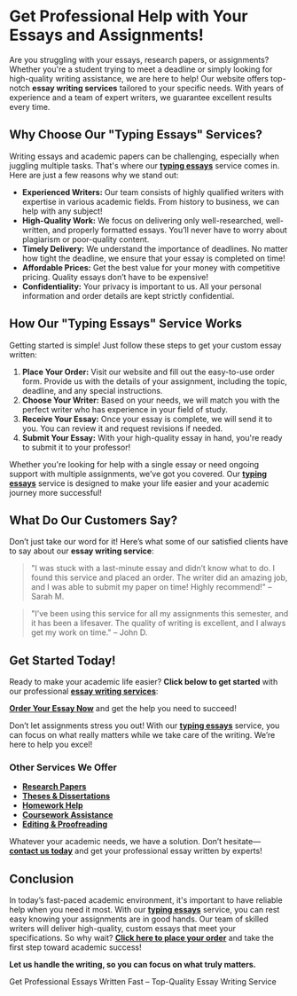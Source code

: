<h1>Get Professional Help with Your Essays and Assignments!</h1>

<p>Are you struggling with your essays, research papers, or assignments? Whether you're a student trying to meet a deadline or simply looking for high-quality writing assistance, we are here to help! Our website offers top-notch <strong>essay writing services</strong> tailored to your specific needs. With years of experience and a team of expert writers, we guarantee excellent results every time.</p>

<h2>Why Choose Our "Typing Essays" Services?</h2>

<p>Writing essays and academic papers can be challenging, especially when juggling multiple tasks. That's where our <a href="https://tinyurl.com/topessay?keyword=typing+essays" target="_blank"><strong>typing essays</strong></a> service comes in. Here are just a few reasons why we stand out:</p>

<ul>
  <li><strong>Experienced Writers:</strong> Our team consists of highly qualified writers with expertise in various academic fields. From history to business, we can help with any subject!</li>
  <li><strong>High-Quality Work:</strong> We focus on delivering only well-researched, well-written, and properly formatted essays. You’ll never have to worry about plagiarism or poor-quality content.</li>
  <li><strong>Timely Delivery:</strong> We understand the importance of deadlines. No matter how tight the deadline, we ensure that your essay is completed on time!</li>
  <li><strong>Affordable Prices:</strong> Get the best value for your money with competitive pricing. Quality essays don’t have to be expensive!</li>
  <li><strong>Confidentiality:</strong> Your privacy is important to us. All your personal information and order details are kept strictly confidential.</li>
</ul>

<h2>How Our "Typing Essays" Service Works</h2>

<p>Getting started is simple! Just follow these steps to get your custom essay written:</p>

<ol>
  <li><strong>Place Your Order:</strong> Visit our website and fill out the easy-to-use order form. Provide us with the details of your assignment, including the topic, deadline, and any special instructions.</li>
  <li><strong>Choose Your Writer:</strong> Based on your needs, we will match you with the perfect writer who has experience in your field of study.</li>
  <li><strong>Receive Your Essay:</strong> Once your essay is complete, we will send it to you. You can review it and request revisions if needed.</li>
  <li><strong>Submit Your Essay:</strong> With your high-quality essay in hand, you're ready to submit it to your professor!</li>
</ol>

<p>Whether you're looking for help with a single essay or need ongoing support with multiple assignments, we’ve got you covered. Our <a href="https://tinyurl.com/topessay?keyword=typing+essays" target="_blank"><strong>typing essays</strong></a> service is designed to make your life easier and your academic journey more successful!</p>

<h2>What Do Our Customers Say?</h2>

<p>Don’t just take our word for it! Here’s what some of our satisfied clients have to say about our <strong>essay writing service</strong>:</p>

<blockquote>
  <p>"I was stuck with a last-minute essay and didn’t know what to do. I found this service and placed an order. The writer did an amazing job, and I was able to submit my paper on time! Highly recommend!" – Sarah M.</p>
</blockquote>

<blockquote>
  <p>"I’ve been using this service for all my assignments this semester, and it has been a lifesaver. The quality of writing is excellent, and I always get my work on time." – John D.</p>
</blockquote>

<h2>Get Started Today!</h2>

<p>Ready to make your academic life easier? <strong>Click below to get started</strong> with our professional <a href="https://tinyurl.com/topessay?keyword=typing+essays" target="_blank"><strong>essay writing services</strong></a>:</p>

<p><a href="https://tinyurl.com/topessay?keyword=typing+essays" target="_blank"><strong>Order Your Essay Now</strong></a> and get the help you need to succeed!</p>

<p>Don’t let assignments stress you out! With our <a href="https://tinyurl.com/topessay?keyword=typing+essays" target="_blank"><strong>typing essays</strong></a> service, you can focus on what really matters while we take care of the writing. We’re here to help you excel!</p>

<h3>Other Services We Offer</h3>

<ul>
  <li><a href="https://tinyurl.com/topessay?keyword=typing+essays" target="_blank"><strong>Research Papers</strong></a></li>
  <li><a href="https://tinyurl.com/topessay?keyword=typing+essays" target="_blank"><strong>Theses & Dissertations</strong></a></li>
  <li><a href="https://tinyurl.com/topessay?keyword=typing+essays" target="_blank"><strong>Homework Help</strong></a></li>
  <li><a href="https://tinyurl.com/topessay?keyword=typing+essays" target="_blank"><strong>Coursework Assistance</strong></a></li>
  <li><a href="https://tinyurl.com/topessay?keyword=typing+essays" target="_blank"><strong>Editing & Proofreading</strong></a></li>
</ul>

<p>Whatever your academic needs, we have a solution. Don’t hesitate—<a href="https://tinyurl.com/topessay?keyword=typing+essays" target="_blank"><strong>contact us today</strong></a> and get your professional essay written by experts!</p>

<h2>Conclusion</h2>

<p>In today’s fast-paced academic environment, it's important to have reliable help when you need it most. With our <a href="https://tinyurl.com/topessay?keyword=typing+essays" target="_blank"><strong>typing essays</strong></a> service, you can rest easy knowing your assignments are in good hands. Our team of skilled writers will deliver high-quality, custom essays that meet your specifications. So why wait? <a href="https://tinyurl.com/topessay?keyword=typing+essays" target="_blank"><strong>Click here to place your order</strong></a> and take the first step toward academic success!</p>

<p><strong>Let us handle the writing, so you can focus on what truly matters.</strong></p>
Get Professional Essays Written Fast – Top-Quality Essay Writing Service
